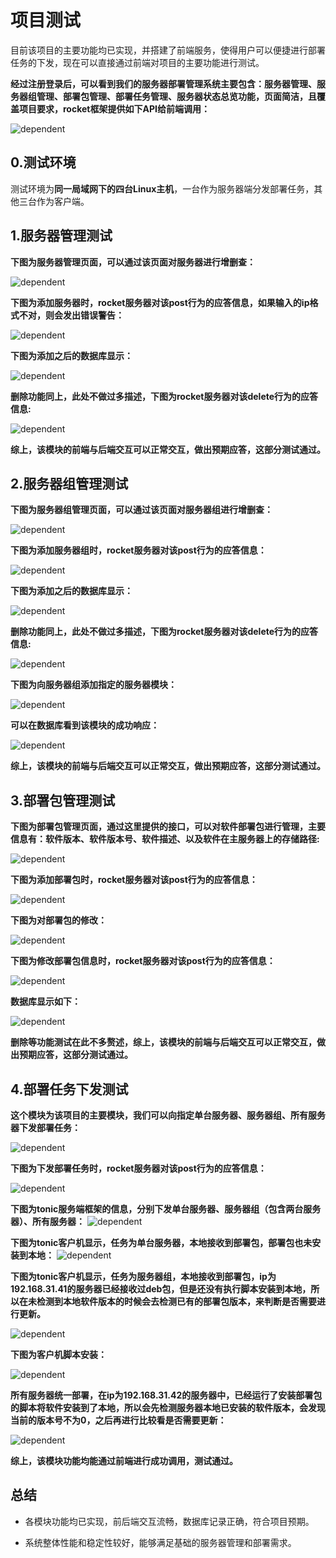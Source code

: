 # 项目测试

目前该项目的主要功能均已实现，并搭建了前端服务，使得用户可以便捷进行部署任务的下发，现在可以直接通过前端对项目的主要功能进行测试。

**经过注册登录后，可以看到我们的服务器部署管理系统主要包含：服务器管理、服务器组管理、部署包管理、部署任务管理、服务器状态总览功能，页面简洁，且覆盖项目要求，rocket框架提供如下API给前端调用：**

![dependent](../img/测试/测试路由.png)

## 0.测试环境

测试环境为**同一局域网下的四台Linux主机**，一台作为服务器端分发部署任务，其他三台作为客户端。

## 1.服务器管理测试

**下图为服务器管理页面，可以通过该页面对服务器进行增删查：**

![dependent](../img/测试/测试1.1.png)

**下图为添加服务器时，rocket服务器对该post行为的应答信息，如果输入的ip格式不对，则会发出错误警告：**

![dependent](../img/测试/测试1.2.png)

**下图为添加之后的数据库显示：**

![dependent](../img/测试/测试1.3.png)

**删除功能同上，此处不做过多描述，下图为rocket服务器对该delete行为的应答信息:**

![dependent](../img/测试/测试1.4.png)

**综上，该模块的前端与后端交互可以正常交互，做出预期应答，这部分测试通过。**

## 2.服务器组管理测试

**下图为服务器组管理页面，可以通过该页面对服务器组进行增删查：**

![dependent](../img/测试/测试2.1.png)

**下图为添加服务器组时，rocket服务器对该post行为的应答信息：**

![dependent](../img/测试/测试2.2.png)

**下图为添加之后的数据库显示：**

![dependent](../img/测试/测试2.3.png)

**删除功能同上，此处不做过多描述，下图为rocket服务器对该delete行为的应答信息:**

![dependent](../img/测试/测试2.4.png)

**下图为向服务器组添加指定的服务器模块：**

![dependent](../img/测试/测试2.5.png)

**可以在数据库看到该模块的成功响应：**

![dependent](../img/测试/测试2.6.png)

**综上，该模块的前端与后端交互可以正常交互，做出预期应答，这部分测试通过。**

## 3.部署包管理测试

**下图为部署包管理页面，通过这里提供的接口，可以对软件部署包进行管理，主要信息有：软件版本、软件版本号、软件描述、以及软件在主服务器上的存储路径:**

![dependent](../img/测试/测试3.1.png)

**下图为添加部署包时，rocket服务器对该post行为的应答信息：**

![dependent](../img/测试/测试3.2.png)

**下图为对部署包的修改：**

![dependent](../img/测试/测试3.3.png)

**下图为修改部署包信息时，rocket服务器对该post行为的应答信息：**

![dependent](../img/测试/测试3.4.png)

**数据库显示如下：**

![dependent](../img/测试/测试3.5.png)

**删除等功能测试在此不多赘述，综上，该模块的前端与后端交互可以正常交互，做出预期应答，这部分测试通过。**

## 4.部署任务下发测试

**这个模块为该项目的主要模块，我们可以向指定单台服务器、服务器组、所有服务器下发部署任务：**

![dependent](../img/测试/测试5.1.png)

**下图为下发部署任务时，rocket服务器对该post行为的应答信息：**

![dependent](../img/测试/测试5.2.png)

**下图为tonic服务端框架的信息，分别下发单台服务器、服务器组（包含两台服务器）、所有服务器：**
![dependent](../img/测试/测试5.3.png)

**下图为tonic客户机显示，任务为单台服务器，本地接收到部署包，部署包也未安装到本地：**
![dependent](../img/测试/测试5.4.png)

**下图为tonic客户机显示，任务为服务器组，本地接收到部署包，ip为192.168.31.41的服务器已经接收过deb包，但是还没有执行脚本安装到本地，所以在未检测到本地软件版本的时候会去检测已有的部署包版本，来判断是否需要进行更新。**

![dependent](../img/测试/测试5.5.png)

**下图为客户机脚本安装：**

![dependent](../img/测试/测试5.6.png)

**所有服务器统一部署，在ip为192.168.31.42的服务器中，已经运行了安装部署包的脚本将软件安装到了本地，所以会先检测服务器本地已安装的软件版本，会发现当前的版本号不为0，之后再进行比较看是否需要更新：**

![dependent](../img/测试/测试5.7.png)

**综上，该模块功能均能通过前端进行成功调用，测试通过。**

## 总结

- 各模块功能均已实现，前后端交互流畅，数据库记录正确，符合项目预期。

- 系统整体性能和稳定性较好，能够满足基础的服务器管理和部署需求。